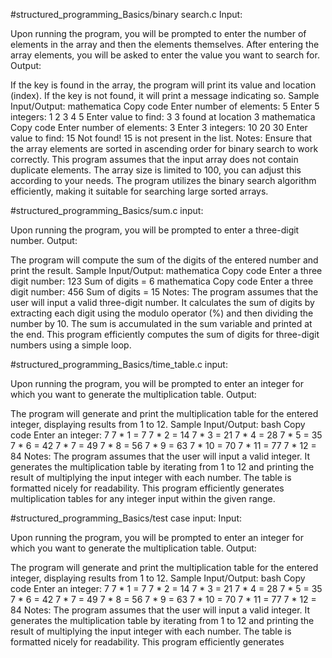 #structured_programming_Basics/binary search.c
Input:

Upon running the program, you will be prompted to enter the number of elements in the array and then the elements themselves.
After entering the array elements, you will be asked to enter the value you want to search for.
Output:

If the key is found in the array, the program will print its value and location (index).
If the key is not found, it will print a message indicating so.
Sample Input/Output:
mathematica
Copy code
Enter number of elements: 5
Enter 5 integers: 1 2 3 4 5
Enter value to find: 3
3 found at location 3
mathematica
Copy code
Enter number of elements: 3
Enter 3 integers: 10 20 30
Enter value to find: 15
Not found! 15 is not present in the list.
Notes:
Ensure that the array elements are sorted in ascending order for binary search to work correctly.
This program assumes that the input array does not contain duplicate elements.
The array size is limited to 100, you can adjust this according to your needs.
The program utilizes the binary search algorithm efficiently, making it suitable for searching large sorted arrays.



#structured_programming_Basics/sum.c
input:

Upon running the program, you will be prompted to enter a three-digit number.
Output:

The program will compute the sum of the digits of the entered number and print the result.
Sample Input/Output:
mathematica
Copy code
Enter a three digit number: 123
Sum of digits = 6
mathematica
Copy code
Enter a three digit number: 456
Sum of digits = 15
Notes:
The program assumes that the user will input a valid three-digit number.
It calculates the sum of digits by extracting each digit using the modulo operator (%) and then dividing the number by 10.
The sum is accumulated in the sum variable and printed at the end.
This program efficiently computes the sum of digits for three-digit numbers using a simple loop.

#structured_programming_Basics/time_table.c
input:


Upon running the program, you will be prompted to enter an integer for which you want to generate the multiplication table.
Output:

The program will generate and print the multiplication table for the entered integer, displaying results from 1 to 12.
Sample Input/Output:
bash
Copy code
Enter an integer: 7
7 * 1 = 7
7 * 2 = 14
7 * 3 = 21
7 * 4 = 28
7 * 5 = 35
7 * 6 = 42
7 * 7 = 49
7 * 8 = 56
7 * 9 = 63
7 * 10 = 70
7 * 11 = 77
7 * 12 = 84
Notes:
The program assumes that the user will input a valid integer.
It generates the multiplication table by iterating from 1 to 12 and printing the result of multiplying the input integer with each number.
The table is formatted nicely for readability.
This program efficiently generates multiplication tables for any integer input within the given range.

#structured_programming_Basics/test case
input:
Input:

Upon running the program, you will be prompted to enter an integer for which you want to generate the multiplication table.
Output:

The program will generate and print the multiplication table for the entered integer, displaying results from 1 to 12.
Sample Input/Output:
bash
Copy code
Enter an integer: 7
7 * 1 = 7
7 * 2 = 14
7 * 3 = 21
7 * 4 = 28
7 * 5 = 35
7 * 6 = 42
7 * 7 = 49
7 * 8 = 56
7 * 9 = 63
7 * 10 = 70
7 * 11 = 77
7 * 12 = 84
Notes:
The program assumes that the user will input a valid integer.
It generates the multiplication table by iterating from 1 to 12 and printing the result of multiplying the input integer with each number.
The table is formatted nicely for readability.
This program efficiently generates

  

